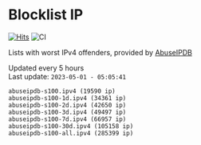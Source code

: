 # Blocklist IP

[![Hits](https://hits.seeyoufarm.com/api/count/incr/badge.svg?url=https%3A%2F%2Fgithub.com%2Fborestad%2Fblocklist-ip%2F&count_bg=%2379C83D&title_bg=%23555555&icon=&icon_color=%23E7E7E7&title=hits&edge_flat=false)](https://hits.seeyoufarm.com)  ![CI](https://img.shields.io/github/workflow/status/borestad/blocklist-ip/CI?style=flat-square)

Lists with worst IPv4 offenders, provided by [AbuseIPDB](https://www.abuseipdb.com/)

<!-- FOOTER-PLACEHOLDER -->
Updated every 5 hours<br>
Last update: `2023-05-01 - 05:05:41`
```
abuseipdb-s100.ipv4 (19590 ip)
abuseipdb-s100-1d.ipv4 (34361 ip)
abuseipdb-s100-2d.ipv4 (42650 ip)
abuseipdb-s100-3d.ipv4 (49497 ip)
abuseipdb-s100-7d.ipv4 (66957 ip)
abuseipdb-s100-30d.ipv4 (105158 ip)
abuseipdb-s100-all.ipv4 (285399 ip)
```
